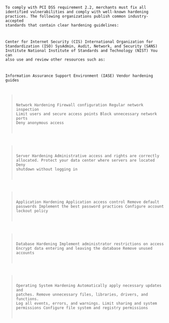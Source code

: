 <code>

To comply with PCI DSS requirement 2.2, merchants must fix all identified vulnerabilities and comply with well-known hardening practices. The following organizations publish common industry-accepted standards that contain clear hardening guidelines:

Center for Internet Security (CIS)
International Organization for Standardization (ISO)
SysAdmin, Audit, Network, and Security (SANS) Institute
National Institute of Standards and Technology (NIST)
You can also use and review other resources such as:

Information Assurance Support Environment (IASE)
Vendor hardening guides



>Network Hardening
Firewall configuration
Regular network inspection
Limit users and secure access points
Block unnecessary network ports
Deny anonymous access

>Server Hardening
Administrative access and rights are correctly allocated.
Protect your data center where servers are located
Deny shutdown without logging in

>Application Hardening
Application access control
Remove default passwords
Implement the best password practices
Configure account lockout policy

>Database Hardening
Implement administrator restrictions on access
Encrypt data entering and leaving the database
Remove unused accounts

>Operating System Hardening
Automatically apply necessary updates and patches.
Remove unnecessary files, libraries, drivers, and functions.
Log all events, errors, and warnings.
Limit sharing and system permissions
Configure file system and registry permissions
